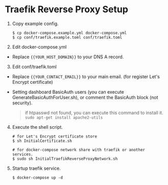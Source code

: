 # Traefik Reverse Proxy Setup  
  
1. Copy example config.  
  
    ```  
    $ cp docker-compose.example.yml docker-compose.yml  
    $ cp conf/traefik.example.toml conf/traefik.toml  
    ```  
  
2. Edit docker-compose.yml  
  
- Replace `{{YOUR_HOST_DOMAIN}}` to your DNS A record.  
  
3. Edit conf/traefik.toml   
  
- Replace `{{YOUR_CONTACT_EMAIL}}` to your main email. (for register Let's Encrypt certificate)  
  
- Setting dashboard BasicAuth users (you can execute GenerateBasicAuthForUser.sh), or comment the BasicAuth block (not security).  
  
  > if htpasswd not found, you can execute this command to install it. `sudo apt-get install apache2-utils`
  
4. Execute the shell script.  
  
    ```  
    # for Let's Encrypt certificate store  
    $ sh InitialCertificate.sh  
      
    # for docker-compose network share with traefik or another services.  
    $ sudo sh InitialTraefikReverseProxyNetwork.sh  
    ```  
  
5. Startup traefik service.  
  
    ```  
    $ docker-compose up -d  
    ```  

